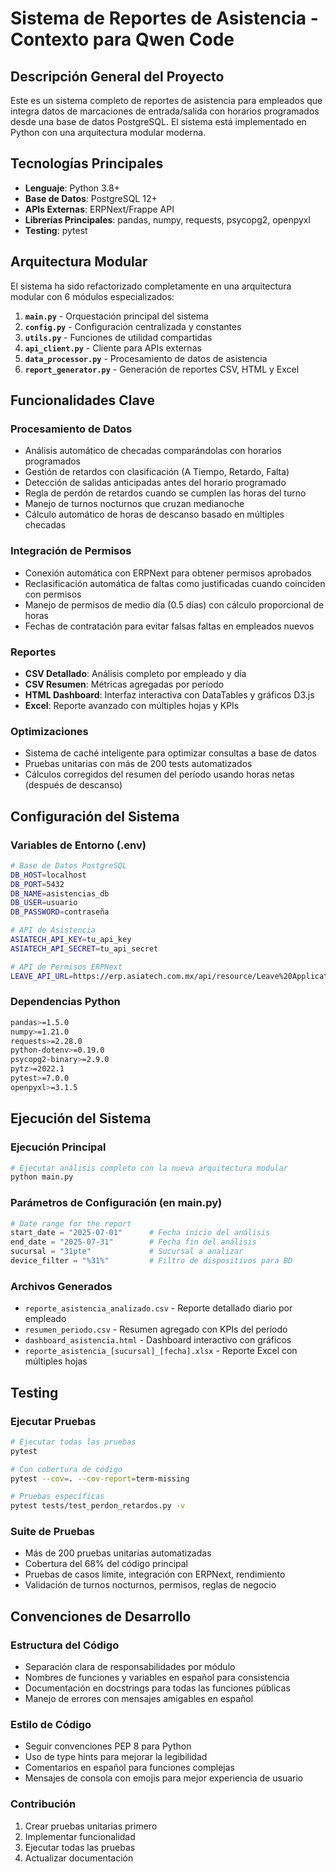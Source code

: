 # Sistema de Reportes de Asistencia - Contexto para Qwen Code

## Descripción General del Proyecto

Este es un sistema completo de reportes de asistencia para empleados que integra datos de marcaciones de entrada/salida con horarios programados desde una base de datos PostgreSQL. El sistema está implementado en Python con una arquitectura modular moderna.

## Tecnologías Principales

- **Lenguaje**: Python 3.8+
- **Base de Datos**: PostgreSQL 12+
- **APIs Externas**: ERPNext/Frappe API
- **Librerías Principales**: pandas, numpy, requests, psycopg2, openpyxl
- **Testing**: pytest

## Arquitectura Modular

El sistema ha sido refactorizado completamente en una arquitectura modular con 6 módulos especializados:

1. **`main.py`** - Orquestación principal del sistema
2. **`config.py`** - Configuración centralizada y constantes
3. **`utils.py`** - Funciones de utilidad compartidas
4. **`api_client.py`** - Cliente para APIs externas
5. **`data_processor.py`** - Procesamiento de datos de asistencia
6. **`report_generator.py`** - Generación de reportes CSV, HTML y Excel

## Funcionalidades Clave

### Procesamiento de Datos
- Análisis automático de checadas comparándolas con horarios programados
- Gestión de retardos con clasificación (A Tiempo, Retardo, Falta)
- Detección de salidas anticipadas antes del horario programado
- Regla de perdón de retardos cuando se cumplen las horas del turno
- Manejo de turnos nocturnos que cruzan medianoche
- Cálculo automático de horas de descanso basado en múltiples checadas

### Integración de Permisos
- Conexión automática con ERPNext para obtener permisos aprobados
- Reclasificación automática de faltas como justificadas cuando coinciden con permisos
- Manejo de permisos de medio día (0.5 días) con cálculo proporcional de horas
- Fechas de contratación para evitar falsas faltas en empleados nuevos

### Reportes
- **CSV Detallado**: Análisis completo por empleado y día
- **CSV Resumen**: Métricas agregadas por período
- **HTML Dashboard**: Interfaz interactiva con DataTables y gráficos D3.js
- **Excel**: Reporte avanzado con múltiples hojas y KPIs

### Optimizaciones
- Sistema de caché inteligente para optimizar consultas a base de datos
- Pruebas unitarias con más de 200 tests automatizados
- Cálculos corregidos del resumen del período usando horas netas (después de descanso)

## Configuración del Sistema

### Variables de Entorno (.env)
```bash
# Base de Datos PostgreSQL
DB_HOST=localhost
DB_PORT=5432
DB_NAME=asistencias_db
DB_USER=usuario
DB_PASSWORD=contraseña

# API de Asistencia
ASIATECH_API_KEY=tu_api_key
ASIATECH_API_SECRET=tu_api_secret

# API de Permisos ERPNext  
LEAVE_API_URL=https://erp.asiatech.com.mx/api/resource/Leave%20Application
```

### Dependencias Python
```bash
pandas>=1.5.0
numpy>=1.21.0
requests>=2.28.0
python-dotenv>=0.19.0
psycopg2-binary>=2.9.0
pytz>=2022.1
pytest>=7.0.0
openpyxl>=3.1.5
```

## Ejecución del Sistema

### Ejecución Principal
```bash
# Ejecutar análisis completo con la nueva arquitectura modular
python main.py
```

### Parámetros de Configuración (en main.py)
```python
# Date range for the report
start_date = "2025-07-01"      # Fecha inicio del análisis
end_date = "2025-07-31"        # Fecha fin del análisis
sucursal = "31pte"             # Sucursal a analizar
device_filter = "%31%"         # Filtro de dispositivos para BD
```

### Archivos Generados
- `reporte_asistencia_analizado.csv` - Reporte detallado diario por empleado
- `resumen_periodo.csv` - Resumen agregado con KPIs del período  
- `dashboard_asistencia.html` - Dashboard interactivo con gráficos
- `reporte_asistencia_[sucursal]_[fecha].xlsx` - Reporte Excel con múltiples hojas

## Testing

### Ejecutar Pruebas
```bash
# Ejecutar todas las pruebas
pytest

# Con cobertura de código
pytest --cov=. --cov-report=term-missing

# Pruebas específicas
pytest tests/test_perdon_retardos.py -v
```

### Suite de Pruebas
- Más de 200 pruebas unitarias automatizadas
- Cobertura del 68% del código principal
- Pruebas de casos límite, integración con ERPNext, rendimiento
- Validación de turnos nocturnos, permisos, reglas de negocio

## Convenciones de Desarrollo

### Estructura del Código
- Separación clara de responsabilidades por módulo
- Nombres de funciones y variables en español para consistencia
- Documentación en docstrings para todas las funciones públicas
- Manejo de errores con mensajes amigables en español

### Estilo de Código
- Seguir convenciones PEP 8 para Python
- Uso de type hints para mejorar la legibilidad
- Comentarios en español para funciones complejas
- Mensajes de consola con emojis para mejor experiencia de usuario

### Contribución
1. Crear pruebas unitarias primero
2. Implementar funcionalidad
3. Ejecutar todas las pruebas
4. Actualizar documentación
